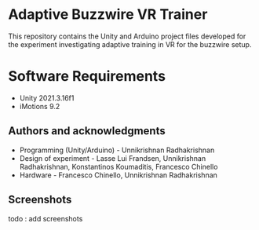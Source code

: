 # Adaptive Buzzwire VR Trainer

This repository contains the Unity and Arduino project files developed for the experiment investigating adaptive training in VR for the buzzwire setup.

# Software Requirements

- Unity 2021.3.16f1
- iMotions 9.2

## Authors and acknowledgments

- Programming (Unity/Arduino) - Unnikrishnan Radhakrishnan 
- Design of experiment - Lasse Lui Frandsen, Unnikrishnan Radhakrishnan, Konstantinos Koumaditis, Francesco Chinello
- Hardware - Francesco Chinello, Unnikrishnan Radhakrishnan

## Screenshots
todo : add screenshots

